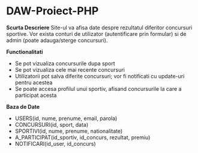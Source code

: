 # DAW-Proiect-PHP
**Scurta Descriere**
Site-ul va afisa date despre rezultatul diferitor concursuri sportive. Vor exista conturi de utilizator (autentificare prin formular) si de admin (poate adauga/sterge concursuri).

**Functionalitati**
- Se pot vizualiza concursurile dupa sport
- Se pot vizualiza cele mai recente concursuri
- Utilizatorii pot salva diferite concursuri; vor fi notificati cu update-uri pentru acestea
- Se poate accesa profilul unui sportiv, afisand concursurile la care a participat acesta
            
**Baza de Date**
- USERS(id, nume, prenume, email, parola)
- CONCURSURI(id, sport, data)
- SPORTIVI(id, nume, prenume, nationalitate)
- A_PARTICIPAT(id_sportiv, id_concurs, rezultat, premiu)
- NOTIFICARI(id_user, id_concurs)
